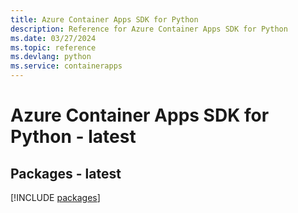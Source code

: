 ```yaml
---
title: Azure Container Apps SDK for Python
description: Reference for Azure Container Apps SDK for Python
ms.date: 03/27/2024
ms.topic: reference
ms.devlang: python
ms.service: containerapps
---
```

# Azure Container Apps SDK for Python - latest
## Packages - latest
[!INCLUDE [packages](container-apps-index.md)]